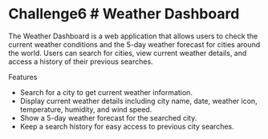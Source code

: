 # Challenge6 # Weather Dashboard


The Weather Dashboard is a web application that allows users to check the current weather conditions and the 5-day weather forecast for cities around the world. Users can search for cities, view current weather details, and access a history of their previous searches.

Features

- Search for a city to get current weather information.
- Display current weather details including city name, date, weather icon, temperature, humidity, and wind speed.
- Show a 5-day weather forecast for the searched city.
- Keep a search history for easy access to previous city searches.
